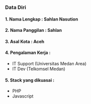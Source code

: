 ### Data Diri
#### 1. Nama Lengkap : Sahlan Nasution
#### 2. Nama Panggilan : Sahlan
#### 3. Asal Kota : Aceh
#### 4. Pengalaman Kerja :
* IT Support (Universitas Medan Area)
* IT Dev (Telkomsel Medan)
#### 5. Stack yang dikuasai :
* PHP
* Javascript